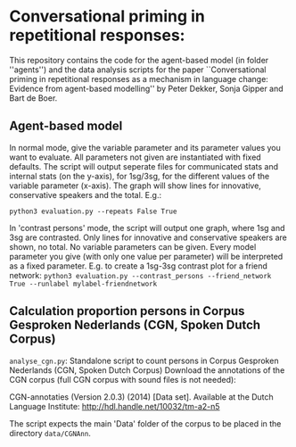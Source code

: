 # Conversational priming in repetitional responses:
This repository contains the code for the agent-based model (in folder ''agents'') and the data analysis scripts for the paper ``Conversational priming in repetitional responses as a mechanism in language change: Evidence from agent-based modelling'' by Peter Dekker, Sonja Gipper and Bart de Boer.

## Agent-based model
In normal mode, give the variable parameter and its parameter values you want to evaluate. All parameters not given are instantiated with fixed defaults. The script will output seperate files for communicated stats and internal stats (on the y-axis), for 1sg/3sg, for the different values of the variable parameter (x-axis). The graph will show lines for innovative, conservative speakers and the total. E.g.:

```python3 evaluation.py --repeats False True```

In 'contrast persons' mode, the script will output one graph, where 1sg and 3sg are contrasted. Only lines for innovative and conservative speakers are shown, no total. No variable parameters can be given. Every model parameter you give (with only one value per parameter) will be interpreted as a fixed parameter. E.g. to create a 1sg-3sg contrast plot for a friend network:
```python3 evaluation.py --contrast_persons --friend_network True --runlabel mylabel-friendnetwork```


## Calculation proportion persons in Corpus Gesproken Nederlands (CGN, Spoken Dutch Corpus)
``analyse_cgn.py``: Standalone script to count persons in Corpus Gesproken Nederlands (CGN, Spoken Dutch Corpus)
Download the annotations of the CGN corpus (full CGN corpus with sound files is not needed):

CGN-annotaties (Version 2.0.3) (2014) [Data set]. Available at the Dutch Language Institute: http://hdl.handle.net/10032/tm-a2-n5

The script expects the main 'Data' folder of the corpus to be placed in the directory ``data/CGNAnn``.